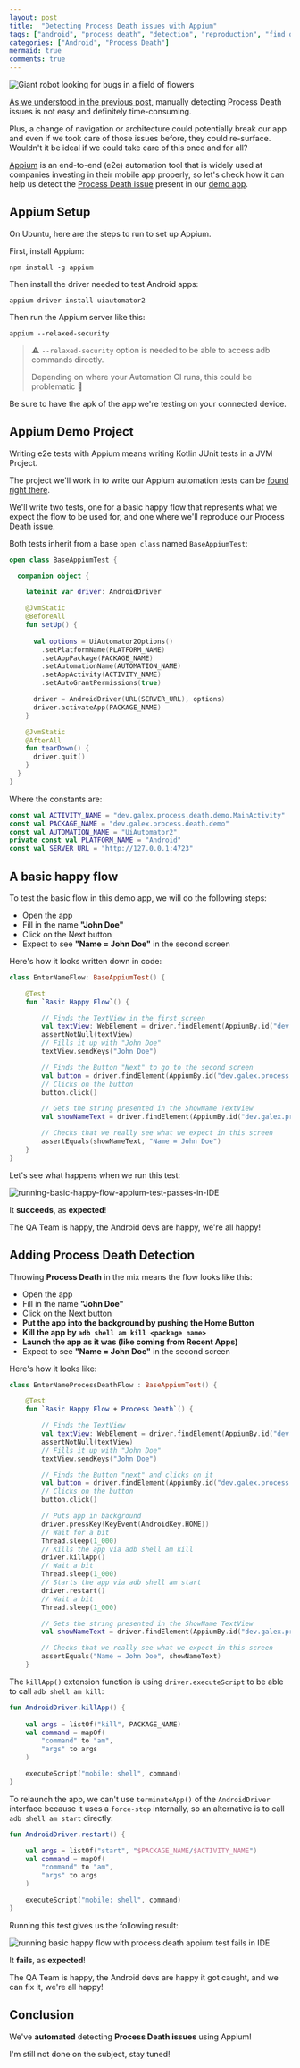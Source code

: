 ```yaml
---
layout: post
title:  "Detecting Process Death issues with Appium"
tags: ["android", "process death", "detection", "reproduction", "find out", "appium", "automation", "qa"]
categories: ["Android", "Process Death"]
mermaid: true
comments: true
---
```


![Giant robot looking for bugs in a field of flowers](/assets/img/header-red-robot.png)

[As we understood in the previous post](/posts/how-to-detect-process-death-issues/), manually detecting Process Death issues is not easy and definitely time-consuming. 

Plus, a change of navigation or architecture could potentially break our app and even if we took care of those issues before, they could re-surface. Wouldn't it be ideal if we could take care of this once and for all? 

[Appium](http://appium.io/docs/en/latest/) is an end-to-end (e2e) automation tool that is widely used at companies investing in their mobile app properly, so let's check how it can help us detect the [Process Death issue](/posts/how-to-detect-process-death-issues/) present in our [demo app](https://github.com/galex/process-death-demo-project). 

## Appium Setup

On Ubuntu, here are the steps to run to set up Appium.

First, install Appium:

```shell
npm install -g appium
```
Then install the driver needed to test Android apps:
```shell
appium driver install uiautomator2
```
Then run the Appium server like this:
```shell
appium --relaxed-security
```
> ⚠️ `--relaxed-security` option is needed to be able to access adb commands directly.
>
> Depending on where your Automation CI runs, this could be problematic 🫤

Be sure to have the apk of the app we're testing on your connected device.

## Appium Demo Project

Writing e2e tests with Appium means writing Kotlin JUnit tests in a JVM Project. 

The project we'll work in to write our Appium automation tests can be [found right there](https://github.com/galex/process-death-demo-appium).

We'll write two tests, one for a basic happy flow that represents what we expect the flow to be used for, and one where we'll reproduce our Process Death issue.

Both tests inherit from a base `open class` named `BaseAppiumTest`:

```kotlin
open class BaseAppiumTest {

  companion object {

    lateinit var driver: AndroidDriver

    @JvmStatic
    @BeforeAll
    fun setUp() {
        
      val options = UiAutomator2Options()
        .setPlatformName(PLATFORM_NAME)
        .setAppPackage(PACKAGE_NAME)
        .setAutomationName(AUTOMATION_NAME)
        .setAppActivity(ACTIVITY_NAME)
        .setAutoGrantPermissions(true)

      driver = AndroidDriver(URL(SERVER_URL), options)
      driver.activateApp(PACKAGE_NAME)
    }

    @JvmStatic
    @AfterAll
    fun tearDown() {
      driver.quit()
    }
  }
}
```
Where the constants are:
```kotlin
const val ACTIVITY_NAME = "dev.galex.process.death.demo.MainActivity"
const val PACKAGE_NAME = "dev.galex.process.death.demo"
const val AUTOMATION_NAME = "UiAutomator2"
private const val PLATFORM_NAME = "Android"
const val SERVER_URL = "http://127.0.0.1:4723"
```

## A basic happy flow
To test the basic flow in this demo app, we will do the following steps:
- Open the app
- Fill in the name **"John Doe"**
- Click on the Next button 
- Expect to see **"Name = John Doe"** in the second screen

Here's how it looks written down in code:
```kotlin
class EnterNameFlow: BaseAppiumTest() {

    @Test
    fun `Basic Happy Flow`() {

        // Finds the TextView in the first screen
        val textView: WebElement = driver.findElement(AppiumBy.id("dev.galex.process.death.demo:id/enter_name"))
        assertNotNull(textView)
        // Fills it up with "John Doe"
        textView.sendKeys("John Doe")

        // Finds the Button "Next" to go to the second screen
        val button = driver.findElement(AppiumBy.id("dev.galex.process.death.demo:id/next"))
        // Clicks on the button
        button.click()

        // Gets the string presented in the ShowName TextView
        val showNameText = driver.findElement(AppiumBy.id("dev.galex.process.death.demo:id/show_name")).text

        // Checks that we really see what we expect in this screen
        assertEquals(showNameText, "Name = John Doe")
    }
}
```
Let's see what happens when we run this test:

![running-basic-happy-flow-appium-test-passes-in-IDE](/assets/img/run-basic-happy-flow-appium-test.png)

It **succeeds**, as **expected**!

The QA Team is happy, the Android devs are happy, we're all happy!

## Adding Process Death Detection

Throwing **Process Death** in the mix means the flow looks like this:
- Open the app
- Fill in the name **"John Doe"**
- Click on the Next button
- **Put the app into the background by pushing the Home Button**
- **Kill the app by `adb shell am kill <package name>`**
- **Launch the app as it was (like coming from Recent Apps)**
- Expect to see **"Name = John Doe"** in the second screen

Here's how it looks like:
```kotlin
class EnterNameProcessDeathFlow : BaseAppiumTest() {

    @Test
    fun `Basic Happy Flow + Process Death`() {

        // Finds the TextView
        val textView: WebElement = driver.findElement(AppiumBy.id("dev.galex.process.death.demo:id/enter_name"))
        assertNotNull(textView)
        // Fills it up with "John Doe"
        textView.sendKeys("John Doe")

        // Finds the Button "next" and clicks on it
        val button = driver.findElement(AppiumBy.id("dev.galex.process.death.demo:id/next"))
        // Clicks on the button
        button.click()

        // Puts app in background
        driver.pressKey(KeyEvent(AndroidKey.HOME))
        // Wait for a bit
        Thread.sleep(1_000)
        // Kills the app via adb shell am kill
        driver.killApp()
        // Wait a bit
        Thread.sleep(1_000)
        // Starts the app via adb shell am start
        driver.restart()
        // Wait a bit
        Thread.sleep(1_000)

        // Gets the string presented in the ShowName TextView
        val showNameText = driver.findElement(AppiumBy.id("dev.galex.process.death.demo:id/show_name")).text

        // Checks that we really see what we expect in this screen
        assertEquals("Name = John Doe", showNameText)
    }
```
The `killApp()` extension function is using `driver.executeScript` to be able to call `adb shell am kill`:
```kotlin
fun AndroidDriver.killApp() {
  
    val args = listOf("kill", PACKAGE_NAME)
    val command = mapOf(
        "command" to "am",
        "args" to args
    )

    executeScript("mobile: shell", command)
}
```
To relaunch the app, we can't use `terminateApp()` of the `AndroidDriver` interface because it uses a `force-stop` internally, so an alternative is to call `adb shell am start` directly:
```kotlin
fun AndroidDriver.restart() {

    val args = listOf("start", "$PACKAGE_NAME/$ACTIVITY_NAME")
    val command = mapOf(
        "command" to "am",
        "args" to args
    )

    executeScript("mobile: shell", command)
}
```
Running this test gives us the following result:

![running basic happy flow with process death appium test fails in IDE](/assets/img/run-basic-happy-flow-process-death-appium-test.png)

It **fails**, as **expected**!

The QA Team is happy, the Android devs are happy it got caught, and we can fix it, we're all happy!

## Conclusion

We've **automated** detecting **Process Death issues** using Appium!

I'm still not done on the subject, stay tuned!
